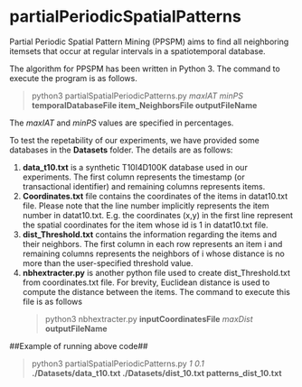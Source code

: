 # partialPeriodicSpatialPatterns

Partial Periodic Spatial Pattern Mining (PPSPM) aims to find all neighboring itemsets that occur at regular intervals in a spatiotemporal database. 

The algorithm for PPSPM has been written in Python 3. The command to execute the program is as follows.

> python3 partialSpatialPeriodicPatterns.py *maxIAT* *minPS* **temporalDatabaseFile item_NeighborsFile outputFileName**
  
 The *maxIAT* and *minPS* values are specified in percentages.
  
 To test the repetability of our experiments, we have provided some databases in the **Datasets** folder. The details are as follows:
 1. **data_t10.txt** is a synthetic T10I4D100K database used in our experiments. The first column represents the timestamp (or transactional identifier) and remaining columns represents items.
 2. **Coordinates.txt** file contains the coordinates of the items in datat10.txt file. Please note that the line number implicitly represents the item number in datat10.txt. 
           E.g. the coordinates (x,y) in the first line represent the spatial coordinates for the item whose id is 1 in datat10.txt file.
 3. **dist_Threshold.txt** contains the information regarding the items and their neighbors. The first column in each row represents an item i and remaining columns represents the neighbors of i whose distance is no more than the user-specified threshold value.
 4. **nbhextracter.py** is another python file used to create dist_Threshold.txt from coordinates.txt file. For brevity,  Euclidean distance is used to compute the distance between the items. The command to execute this file is as follows
      > python3 nbhextracter.py **inputCoordinatesFile** *maxDist* **outputFileName**
      
      
      
##Example of running above code##
> python3 partialSpatialPeriodicPatterns.py *1* *0.1* **./Datasets/data_t10.txt ./Datasets/dist_10.txt patterns_dist_10.txt**
  
 
 
